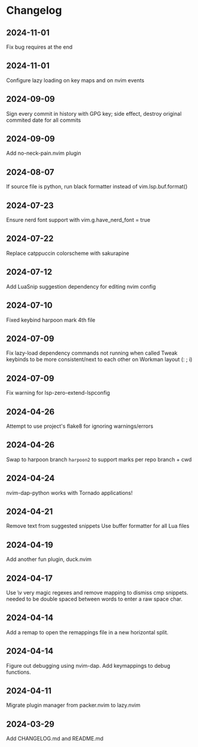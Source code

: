 # Changelog

## 2024-11-01

Fix bug <cmd> requires <CR> at the end

## 2024-11-01

Configure lazy loading on key maps and on nvim events

## 2024-09-09

Sign every commit in history with GPG key; side effect, destroy original commited date for all commits

## 2024-09-09

Add no-neck-pain.nvim plugin

## 2024-08-07

If source file is python, run black formatter instead of vim.lsp.buf.format()

## 2024-07-23

Ensure nerd font support with vim.g.have_nerd_font = true

## 2024-07-22

Replace catppuccin colorscheme with sakurapine

## 2024-07-12

Add LuaSnip suggestion dependency for editing nvim config

## 2024-07-10

Fixed keybind harpoon mark 4th file 

## 2024-07-09

Fix lazy-load dependency commands not running when called
Tweak keybinds to be more consistent/next to each other on Workman layout (: ; i)

## 2024-07-09

Fix warning for lsp-zero-extend-lspconfig

## 2024-04-26

Attempt to use project's flake8 for ignoring warnings/errors

## 2024-04-26

Swap to harpoon branch `harpoon2` to support marks per repo branch + cwd

## 2024-04-24

nvim-dap-python works with Tornado applications!

## 2024-04-21

Remove text from suggested snippets
Use buffer formatter for all Lua files

## 2024-04-19

Add another fun plugin, duck.nvim

## 2024-04-17

Use \v very magic regexes and remove <Space> mapping to dismiss cmp snippets.
<Space> needed to be double spaced between words to enter a raw space char.

## 2024-04-14

Add a remap to open the remappings file in a new horizontal split.

## 2024-04-14

Figure out debugging using nvim-dap. Add keymappings to debug functions.

## 2024-04-11

Migrate plugin manager from packer.nvim to lazy.nvim

## 2024-03-29

Add CHANGELOG.md and README.md
